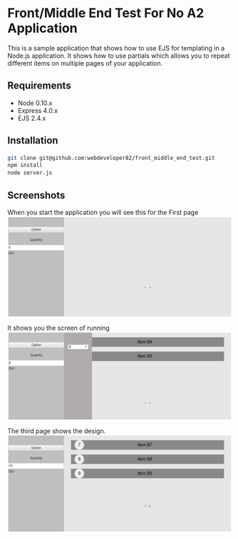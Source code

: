 # Front/Middle End Test For No A2 Application
This is a sample application that shows how to use EJS for templating in a Node.js application. It shows how to use partials which allows you to repeat different items on multiple pages of your application.

## Requirements

- Node 0.10.x
- Express 4.0.x
- EJS 2.4.x

## Installation

```bash
git clone git@github.com:webdeveloper82/front_middle_end_test.git
npm install
node server.js
```

## Screenshots

When you start the application you will see this for the First page
![First Page](/screenshots/FirstPage.png?raw=true "First Page")

It shows you the screen of running
![Second Page](/screenshots/Second.png?raw=true "Running")

The third page shows the design.
![Third Page](/screenshots/Third.png?raw=true "Design status")

